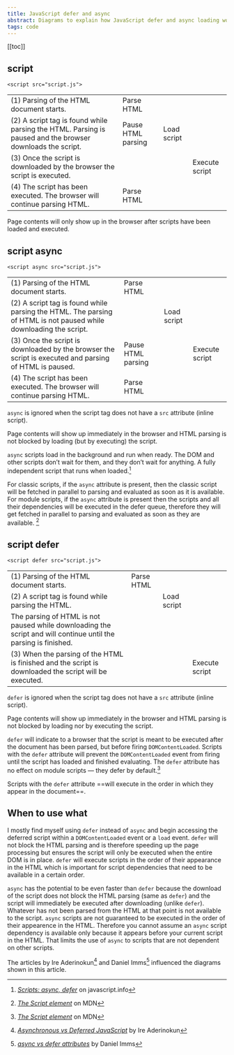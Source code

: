 ```yaml
---
title: JavaScript defer and async
abstract: Diagrams to explain how JavaScript defer and async loading works in the browser
tags: code
---
```

[[toc]]

## script

`<script src="script.js">`

<table>
<tr><td>(1) Parsing of the HTML document starts.</td><td class="bg-primary text-white">Parse HTML</td><td></td><td></td></tr>
<tr><td>(2) A script tag is found while parsing the HTML. Parsing is paused and the browser downloads the script.</td><td class="bg-orange text-white">Pause HTML parsing</td><td class="bg-orange text-white">Load script</td><td></td></tr>
<tr><td>(3) Once the script is downloaded by the browser the script is executed.</td><td class="bg-orange text-white"></td><td></td><td class="bg-orange text-white">Execute script</td></tr>
<tr><td>(4) The script has been executed. The browser will continue parsing HTML.</td><td class="bg-primary text-white">Parse HTML</td><td></td><td></td></tr>
</table>

Page contents will only show up in the browser after scripts have been loaded and executed.

## script async

`<script async src="script.js">`

<table>
<tr><td>(1) Parsing of the HTML document starts.</td><td class="bg-primary text-white">Parse HTML</td><td></td><td></td></tr>
<tr><td>(2) A script tag is found while parsing the HTML. The parsing of HTML is not paused while downloading the script.</td><td class="bg-primary text-white"></td><td class="bg-primary text-white">Load script</td><td></td></tr>
<tr><td>(3) Once the script is downloaded by the browser the script is executed and parsing of HTML is paused.</td><td class="bg-orange text-white">Pause HTML parsing</td><td></td><td class="bg-orange text-white">Execute script</td></tr>
<tr><td>(4) The script has been executed. The browser will continue parsing HTML.</td><td class="bg-primary text-white">Parse HTML</td><td></td><td></td></tr>
</table>

`async` is ignored when the script tag does not have a `src` attribute (inline script).

Page contents will show up immediately in the browser and HTML parsing is not blocked by loading (but by executing) the script.

`async` scripts load in the background and run when ready. The DOM and other scripts don’t wait for them, and they don’t wait for anything. A fully independent script that runs when loaded.[^javascript.info]

For classic scripts, if the `async` attribute is present, then the classic script will be fetched in parallel to parsing and evaluated as soon as it is available. For module scripts, if the `async` attribute is present then the scripts and all their dependencies will be executed in the defer queue, therefore they will get fetched in parallel to parsing and evaluated as soon as they are available. [^mdn]

## script defer

`<script defer src="script.js">`

<table>
<tr><td>(1) Parsing of the HTML document starts.</td><td class="bg-primary text-white">Parse HTML</td><td></td><td></td></tr>
<tr><td>(2) A script tag is found while parsing the HTML.</td><td class="bg-primary text-white"></td><td class="bg-primary text-white">Load script</td><td></td></tr>
<tr><td> The parsing of HTML is not paused while downloading the script and will continue until the parsing is finished.</td><td class="bg-primary white"></td><td></td><td></td></tr>
<tr><td>(3) When the parsing of the HTML is finished and the script is downloaded the script will be executed.</td><td></td><td></td><td class="bg-orange text-white">Execute script</td></tr>
</table>

`defer` is ignored when the script tag does not have a `src` attribute (inline script).

Page contents will show up immediately in the browser and HTML parsing is not blocked by loading nor by executing the script.

`defer` will indicate to a browser that the script is meant to be executed after the document has been parsed, but before firing `DOMContentLoaded`. Scripts with the `defer` attribute will prevent the `DOMContentLoaded` event from firing until the script has loaded and finished evaluating. The `defer` attribute has no effect on module scripts — they defer by default.[^mdn]

Scripts with the `defer` attribute ==will execute in the order in which they appear in the document==.

## When to use what

I mostly find myself using `defer` instead of `async` and begin accessing the deferred script within a `DOMContentLoaded` event or a `load` event. `defer` will not block the HTML parsing and is therefore speeding up the page processing but ensures the script will only be executed when the entire DOM is in place. `defer` will execute scripts in the order of their appearance in the HTML which is important for script dependencies that need to be available in a certain order.

`async` has the potential to be even faster than `defer` because the download of the script does not block the HTML parsing (same as `defer`) and the script will immediately be executed after downloading (unlike `defer`). Whatever has not been parsed from the HTML at that point is not available to the script. `async` scripts are not guaranteed to be executed in the order of their appearence in the HTML. Therefore you cannot assume an `async` script dependency is available only because it appears before your current script in the HTML. That limits the use of `async` to scripts that are not dependent on other scripts.

The articles by Ire Aderinokun[^aderinokun] and Daniel Imms[^imms] influenced the diagrams shown in this article.


[^aderinokun]:
	[<cite>Asynchronous vs Deferred JavaScript</cite>](https://bitsofco.de/async-vs-defer/) by Ire Aderinokun
[^imms]:
	[<cite>async vs defer attributes</cite>](https://www.growingwiththeweb.com/2014/02/async-vs-defer-attributes.html) by Daniel Imms
[^javascript.info]:
	[<cite>Scripts: async, defer</cite>](https://javascript.info/script-async-defer) on javascript.info
[^mdn]:
	[<cite>The Script element</cite>](https://developer.mozilla.org/en-US/docs/Web/HTML/Element/script) on MDN




